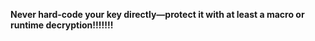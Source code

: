 **Never hard-code your key directly—protect it with at least a macro or runtime decryption!!!!!!!**
